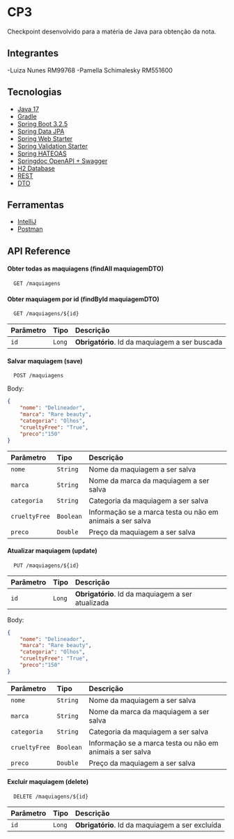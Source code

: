 # CP3

Checkpoint desenvolvido para a matéria de Java para obtenção da nota. 

## Integrantes

 -Luiza Nunes RM99768
 -Pamella Schimalesky RM551600

## Tecnologias

 - [Java 17](https://docs.oracle.com/en/java/javase/17/)
 - [Gradle](https://gradle.org/)
 - [Spring Boot 3.2.5](https://spring.io/projects/spring-boot)
 - [Spring Data JPA](https://docs.spring.io/spring-data/jpa/reference/)
 - [Spring Web Starter](https://docs.spring.io/spring-boot/reference/web/index.html)
 - [Spring Validation Starter](https://docs.spring.io/spring-framework/reference/core/validation/beanvalidation.html)
 - [Spring HATEOAS](https://docs.spring.io/spring-hateoas/docs/current/reference/html/)
 - [Springdoc OpenAPI + Swagger](https://springdoc.org/)
 - [H2 Database](http://h2database.com/html/main.html)
 - [REST](https://ics.uci.edu/~fielding/pubs/dissertation/rest_arch_style.htm)
 - [DTO](https://martinfowler.com/eaaCatalog/dataTransferObject.html)

## Ferramentas

 - [IntelliJ](https://www.jetbrains.com/pt-br/idea/)
 - [Postman](https://www.postman.com/)
   
## API Reference

#### Obter todas as maquiagens (findAll maquiagemDTO)

```http
  GET /maquiagens
```

#### Obter maquiagem por id (findById maquiagemDTO)

```http
  GET /maquiagens/${id}
```

| Parâmetro | Tipo   | Descrição                                    |
|:----------|:-------|:---------------------------------------------|
| `id`      | `Long` | **Obrigatório**. Id da maquiagem a ser buscada |

#### Salvar maquiagem (save)

```http
  POST /maquiagens
```

Body:

```json
{
    "nome": "Delineador",
    "marca": "Rare beauty",
    "categoria": "Olhos",
    "crueltyFree": "True",
    "preco":"150"
}
```

| Parâmetro | Tipo     | Descrição                       |
|:----------|:---------|:--------------------------------|
| `nome`    | `String` | Nome da maquiagem a ser salva  |
| `marca`   | `String` | Nome da marca da maquiagem a ser salva |
| `categoria`   | `String` | Categoria da maquiagem a ser salva  |
| `crueltyFree`   | `Boolean` | Informação se a marca testa ou não em animais a ser salva  |
| `preco`   | `Double` | Preço da maquiagem a ser salva  |


#### Atualizar maquiagem (update)

```http
  PUT /maquiagens/${id}
```

| Parâmetro | Tipo   | Descrição                                       |
|:----------|:-------|:------------------------------------------------|
| `id`      | `Long` | **Obrigatório**. Id da maquiagem a ser atualizada |

Body:

```json
{
    "nome": "Delineador",
    "marca": "Rare beauty",
    "categoria": "Olhos",
    "crueltyFree": "True",
    "preco":"150"
}
```

| Parâmetro | Tipo     | Descrição                       |
|:----------|:---------|:--------------------------------|
| `nome`    | `String` | Nome da maquiagem a ser salva  |
| `marca`   | `String` | Nome da marca da maquiagem a ser salva |
| `categoria`   | `String` | Categoria da maquiagem a ser salva  |
| `crueltyFree`   | `Boolean` | Informação se a marca testa ou não em animais a ser salva  |
| `preco`   | `Double` | Preço da maquiagem a ser salva  |

#### Excluir maquiagem (delete)

```http
  DELETE /maquiagens/${id}
```

| Parâmetro | Tipo   | Descrição                                     |
|:----------|:-------|:----------------------------------------------|
| `id`      | `Long` | **Obrigatório**. Id da maquiagem a ser excluída |
